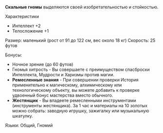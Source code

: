 **Скальные гномы** выделяются своей изобретательностью и стойкостью.

Характеристики
- Интеллект +2
- Телосложение +1

Размер: маленький  (рост от 91 до 122 см, вес около 18 кг)
Скорость: 25 футов

Бонусы:
- Ночное зрение (до 60 футов)
- Гномья хитрость - Вы совершаете с преимуществом спасброски Интеллекта, Мудрости и Харизмы против магии.
- **Ремесленные знания** - При совершении проверки История применительно к магическому, алхимическому или технологическому объекту, вы можете добавить к проверке удвоенный бонус мастерства вместо обычного.
- **Жестянщик**  - Вы владеете ремесленными инструментами (инструменты жестянщика). За 1 час и материалы на 10 золотых можно собрать: заводную игрушку, зажигалку или музыкальную шкатулку.

Языки: Общий, Гномий